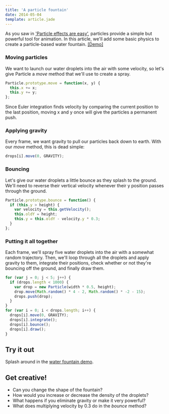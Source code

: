 ```yaml
---
title: 'A particle fountain'
date: 2014-05-04
template: article.jade
---
```


As you saw in ['Particle effects are easy'](/particle-effects-are-easy/),
particles provide a simple but powerful tool for animation.
In this article, we'll add some basic physics to create
a particle-based water fountain.
[ [Demo] ](/demos/particles2)

### Moving particles

We want to launch our water droplets into the air with some velocity,
so let's give Particle a *move* method that we'll use to create a spray.

```js
Particle.prototype.move = function(x, y) {
  this.x += x;
  this.y += y;
};
```

Since Euler integration finds velocity by comparing the current
position to the last position, moving x and y once will
give the particles a permanent push.

### Applying gravity

Every frame, we want gravity to pull our particles back down to earth.
With our *move* method, this is dead simple:

```js
drops[i].move(0, GRAVITY);
```

### Bouncing

Let's give our water droplets a little bounce as they splash to the ground.
We'll need to reverse their vertical velocity whenever their y position
passes through the ground.

```js
Particle.prototype.bounce = function() {
  if (this.y > height) {
    var velocity = this.getVelocity();
    this.oldY = height;
    this.y = this.oldY - velocity.y * 0.3;
  }
};
```

### Putting it all together

Each frame, we'll spray five water droplets into the air with
a somewhat random trajectory. Then, we'll loop through
all the droplets and apply gravity to them, integrate their positions,
check whether or not they're bouncing off the ground, and finally draw them.

```js
for (var j = 0; j < 5; j++) {
  if (drops.length < 1000) {
    var drop = new Particle(width * 0.5, height);
    drop.move(Math.random() * 4 - 2, Math.random() * -2 - 15);
    drops.push(drop);
  }
}
for (var i = 0; i < drops.length; i++) {
  drops[i].move(0, GRAVITY);
  drops[i].integrate();
  drops[i].bounce();
  drops[i].draw();
}
```

## Try it out

Splash around in the [water fountain demo](/demos/particles2).

## Get creative!

- Can you change the shape of the fountain?
- How would you increase or decrease the density of the droplets?
- What happens if you eliminate gravity or make it very powerful?
- What does multiplying velocity by 0.3 do in the *bounce* method?
